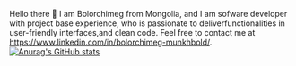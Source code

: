 Hello there 👋 
I am Bolorchimeg from Mongolia, and I am sofware developer with project base experience, who is passionate to deliverfunctionalities in user-friendly interfaces,and clean code. 
Feel free to contact me at https://www.linkedin.com/in/bolorchimeg-munkhbold/. 
[![Anurag's GitHub stats](https://github-readme-stats.vercel.app/api?username=Bebolor)](https://github.com/Bebolor/github-readme-stats)

